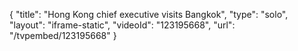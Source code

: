 {
    "title": "Hong Kong chief executive visits Bangkok",
    "type": "solo",
    "layout": "iframe-static",
    "videoId": "123195668",
    "url": "\/tvpembed\/123195668"
}